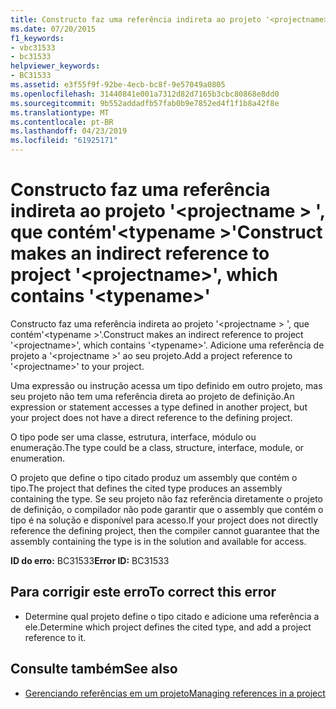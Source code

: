 ```yaml
---
title: Constructo faz uma referência indireta ao projeto '<projectname>', que contém'<typename>'
ms.date: 07/20/2015
f1_keywords:
- vbc31533
- bc31533
helpviewer_keywords:
- BC31533
ms.assetid: e3f55f9f-92be-4ecb-bc8f-9e57049a0805
ms.openlocfilehash: 31440841e001a7312d82d7165b3cbc80868e8dd0
ms.sourcegitcommit: 9b552addadfb57fab0b9e7852ed4f1f1b8a42f8e
ms.translationtype: MT
ms.contentlocale: pt-BR
ms.lasthandoff: 04/23/2019
ms.locfileid: "61925171"
---
```

# <a name="construct-makes-an-indirect-reference-to-project-projectname-which-contains-typename"></a><span data-ttu-id="e8c6c-102">Constructo faz uma referência indireta ao projeto '\<projectname > ', que contém'\<typename >'</span><span class="sxs-lookup"><span data-stu-id="e8c6c-102">Construct makes an indirect reference to project '\<projectname>', which contains '\<typename>'</span></span>
<span data-ttu-id="e8c6c-103">Constructo faz uma referência indireta ao projeto '\<projectname > ', que contém'\<typename >'.</span><span class="sxs-lookup"><span data-stu-id="e8c6c-103">Construct makes an indirect reference to project '\<projectname>', which contains '\<typename>'.</span></span> <span data-ttu-id="e8c6c-104">Adicione uma referência de projeto a '\<projectname >' ao seu projeto.</span><span class="sxs-lookup"><span data-stu-id="e8c6c-104">Add a project reference to '\<projectname>' to your project.</span></span>  
  
 <span data-ttu-id="e8c6c-105">Uma expressão ou instrução acessa um tipo definido em outro projeto, mas seu projeto não tem uma referência direta ao projeto de definição.</span><span class="sxs-lookup"><span data-stu-id="e8c6c-105">An expression or statement accesses a type defined in another project, but your project does not have a direct reference to the defining project.</span></span>  
  
 <span data-ttu-id="e8c6c-106">O tipo pode ser uma classe, estrutura, interface, módulo ou enumeração.</span><span class="sxs-lookup"><span data-stu-id="e8c6c-106">The type could be a class, structure, interface, module, or enumeration.</span></span>  
  
 <span data-ttu-id="e8c6c-107">O projeto que define o tipo citado produz um assembly que contém o tipo.</span><span class="sxs-lookup"><span data-stu-id="e8c6c-107">The project that defines the cited type produces an assembly containing the type.</span></span> <span data-ttu-id="e8c6c-108">Se seu projeto não faz referência diretamente o projeto de definição, o compilador não pode garantir que o assembly que contém o tipo é na solução e disponível para acesso.</span><span class="sxs-lookup"><span data-stu-id="e8c6c-108">If your project does not directly reference the defining project, then the compiler cannot guarantee that the assembly containing the type is in the solution and available for access.</span></span>  
  
 <span data-ttu-id="e8c6c-109">**ID do erro:** BC31533</span><span class="sxs-lookup"><span data-stu-id="e8c6c-109">**Error ID:** BC31533</span></span>  
  
## <a name="to-correct-this-error"></a><span data-ttu-id="e8c6c-110">Para corrigir este erro</span><span class="sxs-lookup"><span data-stu-id="e8c6c-110">To correct this error</span></span>  
  
-   <span data-ttu-id="e8c6c-111">Determine qual projeto define o tipo citado e adicione uma referência a ele.</span><span class="sxs-lookup"><span data-stu-id="e8c6c-111">Determine which project defines the cited type, and add a project reference to it.</span></span>  
  
## <a name="see-also"></a><span data-ttu-id="e8c6c-112">Consulte também</span><span class="sxs-lookup"><span data-stu-id="e8c6c-112">See also</span></span>

- [<span data-ttu-id="e8c6c-113">Gerenciando referências em um projeto</span><span class="sxs-lookup"><span data-stu-id="e8c6c-113">Managing references in a project</span></span>](/visualstudio/ide/managing-references-in-a-project)
